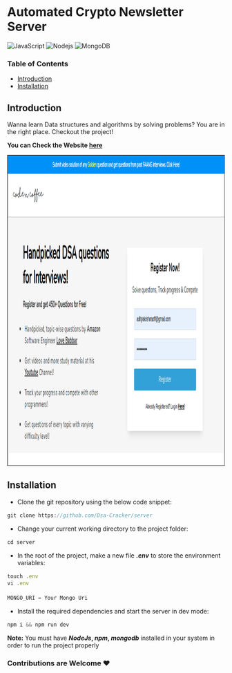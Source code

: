 # Automated Crypto Newsletter Server

![JavaScript](https://img.shields.io/badge/-JavaScript-f7df1e?style=flat-square&logo=javascript&logoColor=black)
![Nodejs](https://img.shields.io/badge/-Nodejs-339933?style=flat-square&logo=Node.js&logoColor=white)
![MongoDB](https://img.shields.io/badge/-MongoDB-47a248?style=flat-square&logo=mongodb&logoColor=white)

### Table of Contents  
- [Introduction](https://github.com/Dsa-Cracker/server#introduction)
- [Installation](https://github.com/Dsa-Cracker/server#installation)

## Introduction
Wanna learn Data structures and algorithms by solving problems? You are in the right place. Checkout the project!

**You can Check the Website <a href='https://dsa-cracker.herokuapp.com/'>here</a>**

<img src='https://github.com/Dsa-Cracker/webapp/blob/main/Screenshot%20from%202021-09-13%2010-21-30.png?raw=true' width="1280" height="720"/>

## Installation
- Clone the git repository using the below code snippet:
```javascript
git clone https://github.com/Dsa-Cracker/server
```
- Change your current working directory to the project folder:
```javascript
cd server
```
- In the root of the project, make a new file **_.env_** to store the environment variables:
```javascript
touch .env
vi .env

MONGO_URI = Your Mongo Uri
```

- Install the required dependencies and start the server in dev mode:
```javascript
npm i && npm run dev
```
**Note:**
You must have **_NodeJs_, _npm_, _mongodb_** installed in your system in order to run the project properly


### Contributions are Welcome :heart:
